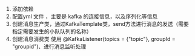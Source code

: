 1.   添加依赖
2. 配置yml 文件 ，主要是 kafka  的连接信息，以及序列化等信息
3. 创建消息生产类，通过KafkaTemplate类，send方法进行消息的发送（需要指定需要发生的小队队列的名称）
4.  创建消息消费类
使用 @KafkaListener(topics = {"topic"}, groupId = "groupid")、进行消息监听处理
